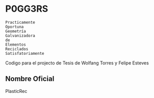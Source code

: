 # P0GG3RS

    Practicamente
    Oportuna
    Geometría
    Galvanizadora
    de
    Elementos
    Reciclados
    Satisfatoriamente

Codigo para el projecto de Tesis de Wolfang Torres y Felipe Esteves


Nombre Oficial
--------------

PlasticRec

